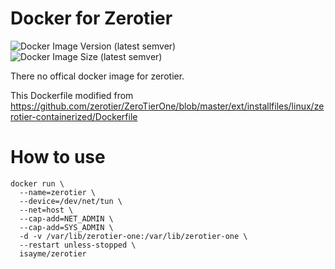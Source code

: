 # Docker for Zerotier

![Docker Image Version (latest semver)](https://img.shields.io/docker/v/isayme/zerotier?sort=semver)
![Docker Image Size (latest semver)](https://img.shields.io/docker/image-size/isayme/zerotier?sort=semver)

There no offical docker image for zerotier.

This Dockerfile modified from https://github.com/zerotier/ZeroTierOne/blob/master/ext/installfiles/linux/zerotier-containerized/Dockerfile

# How to use

```
docker run \
  --name=zerotier \
  --device=/dev/net/tun \
  --net=host \
  --cap-add=NET_ADMIN \
  --cap-add=SYS_ADMIN \
  -d -v /var/lib/zerotier-one:/var/lib/zerotier-one \
  --restart unless-stopped \
  isayme/zerotier
```
